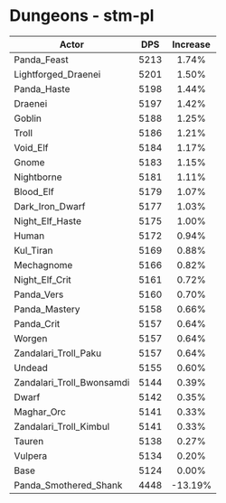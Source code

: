 # Dungeons - stm-pl
| Actor | DPS | Increase |
|---|:---:|:---:|
|Panda_Feast|5213|1.74%|
|Lightforged_Draenei|5201|1.50%|
|Panda_Haste|5198|1.44%|
|Draenei|5197|1.42%|
|Goblin|5188|1.25%|
|Troll|5186|1.21%|
|Void_Elf|5184|1.17%|
|Gnome|5183|1.15%|
|Nightborne|5181|1.11%|
|Blood_Elf|5179|1.07%|
|Dark_Iron_Dwarf|5177|1.03%|
|Night_Elf_Haste|5175|1.00%|
|Human|5172|0.94%|
|Kul_Tiran|5169|0.88%|
|Mechagnome|5166|0.82%|
|Night_Elf_Crit|5161|0.72%|
|Panda_Vers|5160|0.70%|
|Panda_Mastery|5158|0.66%|
|Panda_Crit|5157|0.64%|
|Worgen|5157|0.64%|
|Zandalari_Troll_Paku|5157|0.64%|
|Undead|5155|0.60%|
|Zandalari_Troll_Bwonsamdi|5144|0.39%|
|Dwarf|5142|0.35%|
|Maghar_Orc|5141|0.33%|
|Zandalari_Troll_Kimbul|5141|0.33%|
|Tauren|5138|0.27%|
|Vulpera|5134|0.20%|
|Base|5124|0.00%|
|Panda_Smothered_Shank|4448|-13.19%|
